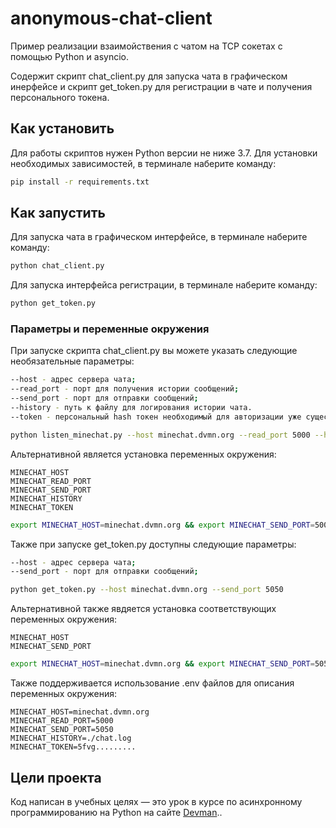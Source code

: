 # anonymous-chat-client

Пример реализации взаимойствения с чатом на TCP сокетах с помощью Python и asyncio.

Содержит скрипт chat_client.py для запуска чата в графическом инерфейсе и скрипт get_token.py
для регистрации в чате и получения персонального токена.

## Как установить

Для работы скриптов нужен Python версии не ниже 3.7. Для установки необходимых зависимостей, в терминале
наберите команду:

```bash
pip install -r requirements.txt
```

## Как запустить

Для запуска чата в графическом интерфейсе, в терминале наберите команду:

```bash
python chat_client.py
```

Для запуска интерфейса регистрации, в терминале наберите команду:

```bash
python get_token.py
```

### Параметры и переменные окружения

При запуске скрипта chat_client.py вы можете указать следующие необязательные параметры:

```bash
--host - адрес сервера чата;
--read_port - порт для получения истории сообщений;
--send_port - порт для отправки сообщений;
--history - путь к файлу для логирования истории чата.
--token - персональный hash токен необходимый для авторизации уже существующего пользователя;
```

```bash
python listen_minechat.py --host minechat.dvmn.org --read_port 5000 --history ./chat_hystory.log
```

Альтернативной является установка переменных окружения:

```env
MINECHAT_HOST
MINECHAT_READ_PORT
MINECHAT_SEND_PORT
MINECHAT_HISTORY
MINECHAT_TOKEN
```

```bash
export MINECHAT_HOST=minechat.dvmn.org && export MINECHAT_SEND_PORT=5000
```

Также при запуске get_token.py доступны следующие параметры:

```bash
--host - адрес сервера чата;
--send_port - порт для отправки сообщений;
```

```bash
python get_token.py --host minechat.dvmn.org --send_port 5050
```

Альтернативной также явдяется установка соответствующих переменных окружения:

```env
MINECHAT_HOST
MINECHAT_SEND_PORT
```

```bash
export MINECHAT_HOST=minechat.dvmn.org && export MINECHAT_SEND_PORT=5050
```

Также поддерживается использование .env файлов для описания переменных окружения:

```env
MINECHAT_HOST=minechat.dvmn.org
MINECHAT_READ_PORT=5000
MINECHAT_SEND_PORT=5050
MINECHAT_HISTORY=./chat.log
MINECHAT_TOKEN=5fvg.........
```

## Цели проекта

Код написан в учебных целях — это урок в курсе по aсинхронному программированию на Python на сайте [Devman](https://dvmn.org)..
